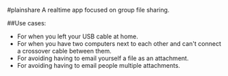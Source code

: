 #plainshare
A realtime app focused on group file sharing.

##Use cases:
- For when you left your USB cable at home.
- For when you have two computers next to each other and can't connect a crossover cable between them.
- For avoiding having to email yourself a file as an attachment.
- For avoiding having to email people multiple attachments.